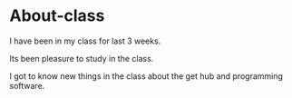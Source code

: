 # About-class

I have been in my class for last 3 weeks.

Its been pleasure to study in the class. 

I got to know new things in the class about the get hub and programming software.

